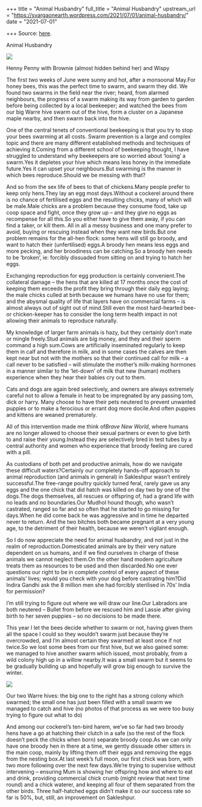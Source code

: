 +++
title = "Animal Husbandry"
full_title = "Animal Husbandry"
upstream_url = "https://svargaonearth.wordpress.com/2021/07/01/animal-husbandry/"
date = "2021-07-01"

+++
Source: [here](https://svargaonearth.wordpress.com/2021/07/01/animal-husbandry/).

Animal Husbandry

[![](https://svargaonearth.files.wordpress.com/2021/07/img-3719.jpg?w=768)](https://svargaonearth.files.wordpress.com/2021/07/img-3719.jpg)

Henny Penny with Brownie (almost hidden behind her) and Wispy

The first two weeks of June were sunny and hot, after a monsoonal May.For honey bees, this was the perfect time to swarm, and swarm they did. We found two swarms in the field near the river; heard, from alarmed neighbours, the progress of a swarm making its way from garden to garden before being collected by a local beekeeper; and watched the bees from our big Warre hive swarm out of the hive, form a cluster on a Japanese maple nearby, and then swarm back into the hive.

One of the central tenets of conventional beekeeping is that you try to stop your bees swarming at all costs. Swarm prevention is a large and complex topic and there are many different established methods and techniques of achieving it.Coming from a different school of beekeeping thought, I have struggled to understand why beekeepers are so worried about ‘losing’ a swarm.Yes it depletes your hive which means less honey in the immediate future.Yes it can upset your neighbours.But swarming is the manner in which bees reproduce.Should we be messing with that?

And so from the sex life of bees to that of chickens.Many people prefer to keep only hens.They lay an egg most days.Without a cockerel around there is no chance of fertilised eggs and the resulting chicks, many of which will be male.Male chicks are a problem because they consume food, take up coop space and fight, once they grow up – and they give no eggs as recompense for all this.So you either have to give them away, if you can find a taker, or kill them. All in all a messy business and one many prefer to avoid, buying or rescuing instead when they want new birds.But one problem remains for the all-hen flock: some hens will still go broody, and want to hatch their (unfertilised) eggs.A broody hen means less eggs and more pecking, and her broodiness can be catching.So a broody hen needs to be ‘broken’, ie: forcibly dissuaded from sitting on and trying to hatch her eggs.

Exchanging reproduction for egg production is certainly convenient.The collateral damage – the hens that are killed at 17 months once the cost of keeping them exceeds the profit they bring through their daily egg laying; the male chicks culled at birth because we humans have no use for them; and the abysmal quality of life that layers have on commercial farms – is almost always out of sight out of mind.Still even the most hard-hearted bee- or chicken-keeper has to consider the long term health impact in not allowing their animals to reproduce naturally.

My knowledge of larger farm animals is hazy, but they certainly don’t mate or mingle freely.Stud animals are big money, and they and their sperm command a high sum.Cows are artificially inseminated regularly to keep them in calf and therefore in milk, and in some cases the calves are then kept near but not with the mothers so that their continued call for milk – a call never to be satisfied – will stimulate the mother’s milk-making hormones in a manner similar to the ‘let-down’ of milk that new (human) mothers experience when they hear their babies cry out to them.

Cats and dogs are again bred selectively, and owners are always extremely careful not to allow a female in heat to be impregnated by any passing tom, dick or harry. Many choose to have their pets neutered to prevent unwanted puppies or to make a ferocious or errant dog more docile.And often puppies and kittens are weaned prematurely.

All of this intervention made me think of*Brave New World*, where humans are no longer allowed to choose their sexual partners or even to give birth to and raise their young.Instead they are selectively bred in test tubes by a central authority and women who experience that broody feeling are cured with a pill.

As custodians of both pet and productive animals, how do we navigate these difficult waters?Certainly our completely hands-off approach to animal reproduction (and animals in general) in Sakleshpur wasn’t entirely successful.The free-range poultry quickly turned feral, rarely gave us any eggs and the one chick that did hatch was killed on day two by one of the dogs.The dogs themselves, all rescues or offspring of, had a grand life with no leads and no boundaries.Our Mudhol hound though, who wasn’t castrated, ranged so far and so often that he started to go missing for days.When he did come back he was aggressive and in time he departed never to return. And the two bitches both became pregnant at a very young age, to the detriment of their health, because we weren’t vigilant enough.

So I do now appreciate the need for animal husbandry, and not just in the realm of reproduction.Domesticated animals are by their very nature dependent on us humans, and if we find ourselves in charge of these animals we cannot neglect them.On the other hand modern agriculture treats them as resources to be used and then discarded.No one ever questions our right to be in complete control of every aspect of these animals’ lives; would you check with your dog before castrating him?Did Indira Gandhi ask the 8 million men she had forcibly sterilised in 70s’ India for permission?

I’m still trying to figure out where we will draw our line.Our Labradors are both neutered – Bullet from before we rescued him and Lassie after giving birth to her seven puppies – so no decisions to be made there.

This year I let the bees decide whether to swarm or not, having given them all the space I could so they wouldn’t swarm just because they’re overcrowded, and I’m almost certain they swarmed at least once if not twice.So we lost some bees from our first hive, but we also gained some: we managed to hive another swarm which issued, most probably, from a wild colony high up in a willow nearby.It was a small swarm but it seems to be gradually building up and hopefully will grow big enough to survive the winter.

[![](https://svargaonearth.files.wordpress.com/2021/07/img-3906.jpg?w=1024)](https://svargaonearth.files.wordpress.com/2021/07/img-3906.jpg)

Our two Warre hives: the big one to the right has a strong colony which swarmed; the small one has just been filled with a small swarm we managed to catch and hive (no photos of that process as we were too busy trying to figure out what to do)

And among our cockerel’s ten-bird harem, we’ve so far had two broody hens have a go at hatching their clutch in a safe (so the rest of the flock doesn’t peck the chicks when born) separate broody coop.As we can only have one broody hen in there at a time, we gently dissuade other sitters in the main coop, mainly by lifting them off their eggs and removing the eggs from the nesting box.At last week’s full moon, our first chick was born, with two more following over the next few days.We’re trying to supervise without intervening – ensuring Mum is showing her offspring how and where to eat and drink, providing commercial chick crumb (might review that next time round) and a chick waterer, and keeping all four of them separated from the other birds. Three half-hatched eggs didn’t make it so our success rate so far is 50%, but, still, an improvement on Sakleshpur.

